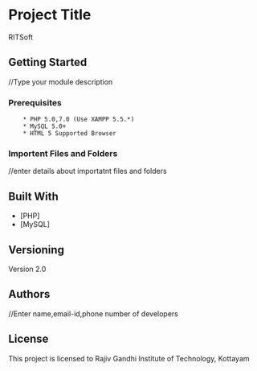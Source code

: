 # Project Title

RITSoft

## Getting Started

//Type your module description


### Prerequisites

		* PHP 5.0,7.0 (Use XAMPP 5.5.*)
		* MySQL 5.0+
		* HTML 5 Supported Browser
	
### Importent Files and Folders


//enter details about importatnt files and folders


## Built With

* [PHP] 
* [MySQL]


## Versioning

Version 2.0 

## Authors


//Enter name,email-id,phone number of developers


## License

This project is licensed to Rajiv Gandhi Institute of Technology, Kottayam





